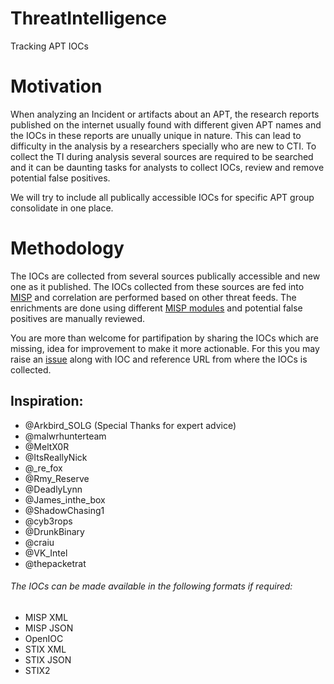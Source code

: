 # ThreatIntelligence
Tracking APT IOCs

# Motivation

When analyzing an Incident or artifacts about an APT, the research reports published on the internet usually found with different given APT names and the IOCs in these reports are unually unique in nature. This can lead to difficulty in the analysis by a researchers specially who are new to CTI. To collect the TI during analysis several sources are required to be searched and it can be daunting tasks for analysts to collect IOCs, review and remove potential false positives.

We will try to include all publically accessible IOCs for specific APT group consolidate in one place.

# Methodology

The IOCs are collected from several sources publically accessible and new one as it published. The IOCs collected from these sources are fed into [MISP](https://www.misp-project.org/) and correlation are performed based on other threat feeds. The enrichments are done using different [MISP modules](https://github.com/MISP/misp-modules) and potential false positives are manually reviewed.


You are more than welcome for partifipation by sharing the IOCs which are missing, idea for improvement to make it more actionable. For this you may raise an [issue](https://github.com/faisalusuf/ThreatIntelligence/issues) along with IOC and reference URL from where the IOCs is collected. 

## Inspiration:

- @Arkbird_SOLG (Special Thanks for expert advice)
- @malwrhunterteam 
- @MeltX0R 
- @ItsReallyNick 
- @_re_fox 
- @Rmy_Reserve 
- @DeadlyLynn 
- @James_inthe_box 
- @ShadowChasing1 
- @cyb3rops
- @DrunkBinary  
- @craiu 
- @VK_Intel
- @thepacketrat


###### The IOCs can be made available in the following formats if required:

* MISP XML
* MISP JSON
* OpenIOC
* STIX XML
* STIX JSON
* STIX2
